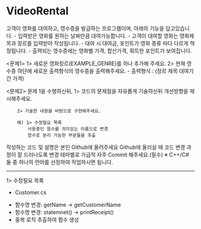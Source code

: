 # VideoRental
고객이 영화를 대여하고, 영수증을 발급하는 프로그램이며, 아래의 기능을 담고있습니다.
    - 입력받은 영화를 원하는 날짜만큼 대여가능합니다.
    - 고객이 대여할 영화는 영화제목과 장르를 입력받아 작성됩니다.
    - 대여 시 대여금, 포인트가 영화 종류 마다 다르게 책정됩니다.
    - 출력되는 영수증에는 영화별 가격, 합산가격, 획득한 포인트가 보여집니다.

<문제1>
    1> 새로운 영화장르(EXAMPLE_GENRE)를 하나 추가해 주세요.
    2> 현재 영수증 하단에 새로운 출력형식의 영수증을 출력해주세요.
        - 출력형식 : (장르 제목 대여기간 가격)

<문제2>
    문제 1을 수행하신뒤,
        1> 코드의 문제점을 자유롭게 기술하신뒤 개선방향을 제시해주세요.

        2> 기술한 내용을 바탕으로 구현해주세요.

        예) 1> 수정필요 목록
            사용중인 함수를 의미있는 이름으로 변경
            함수로 분리 가능한 부분들을 추출

작성하는 코드 및 설명은 본인 Github에 올려주세요
Github에 올리실 때 코드 변경 과정이 잘 드러나도록 변경 테마별로 가급적 자주 Commit 해주세요.(필수)
※ C++/C# 둘 중 하나의 언어를 선정하여 작업하시면 됩니다.

-----------------------------------------------------------------------------
1> 수정필요 목록
* Customer.cs
- 함수명 변경: getName -> getCustomerName  
- 함수명 변경: statemnet() -> printReceipt()
- 중복 로직 추출하여 함수 생성
